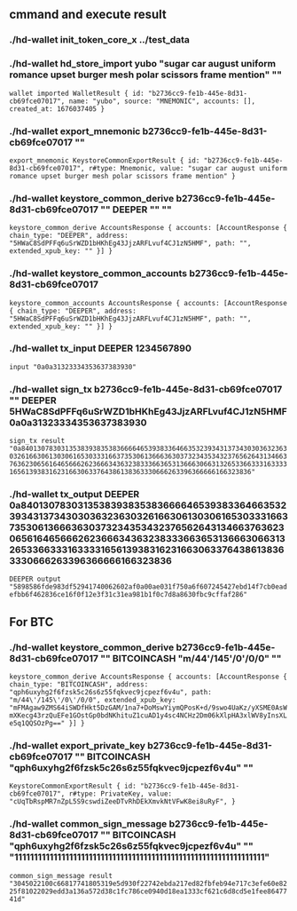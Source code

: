 ## cmmand and execute result

### ./hd-wallet init_token_core_x ../test_data

### ./hd-wallet hd_store_import yubo "sugar car august uniform romance upset burger mesh polar scissors frame mention" ""
`wallet imported WalletResult { id: "b2736cc9-fe1b-445e-8d31-cb69fce07017", name: "yubo", source: "MNEMONIC", accounts: [], created_at: 1676037405 }`

### ./hd-wallet export_mnemonic b2736cc9-fe1b-445e-8d31-cb69fce07017 ""
`export_mnemonic KeystoreCommonExportResult { id: "b2736cc9-fe1b-445e-8d31-cb69fce07017", r#type: Mnemonic, value: "sugar car august uniform romance upset burger mesh polar scissors frame mention" }`

### ./hd-wallet keystore_common_derive b2736cc9-fe1b-445e-8d31-cb69fce07017 "" DEEPER "" ""
`keystore_common_derive AccountsResponse { accounts: [AccountResponse { chain_type: "DEEPER", address: "5HWaC8SdPFFq6uSrWZD1bHKhEg43JjzARFLvuf4CJ1zN5HMF", path: "", extended_xpub_key: "" }] }`

### ./hd-wallet keystore_common_accounts b2736cc9-fe1b-445e-8d31-cb69fce07017
`keystore_common_accounts AccountsResponse { accounts: [AccountResponse { chain_type: "DEEPER", address: "5HWaC8SdPFFq6uSrWZD1bHKhEg43JjzARFLvuf4CJ1zN5HMF", path: "", extended_xpub_key: "" }] }`

### ./hd-wallet tx_input DEEPER 1234567890
`input "0a0a31323334353637383930"`

### ./hd-wallet sign_tx b2736cc9-fe1b-445e-8d31-cb69fce07017 "" DEEPER 5HWaC8SdPFFq6uSrWZD1bHKhEg43JjzARFLvuf4CJ1zN5HMF 0a0a31323334353637383930
`sign_tx result "0a8401307830313538393835383666646539383364663532393431373430303632363032616630613030616530333166373530613666363037323435343237656264313466376362306561646566626236663436323833366365313666306631326533663331633331656139383162316630633764386138363330666263396366666166323836"`

### ./hd-wallet tx_output DEEPER 0a8401307830313538393835383666646539383364663532393431373430303632363032616630613030616530333166373530613666363037323435343237656264313466376362306561646566626236663436323833366365313666306631326533663331633331656139383162316630633764386138363330666263396366666166323836
`DEEPER output "5898586fde983df52941740062602af0a00ae031f750a6f607245427ebd14f7cb0eadefbb6f462836ce16f0f12e3f31c31ea981b1f0c7d8a8630fbc9cffaf286"`

## For BTC
### ./hd-wallet keystore_common_derive b2736cc9-fe1b-445e-8d31-cb69fce07017 "" BITCOINCASH "m/44'/145'/0'/0/0" ""
`keystore_common_derive AccountsResponse { accounts: [AccountResponse { chain_type: "BITCOINCASH", address: "qph6uxyhg2f6fzsk5c26s6z55fqkvec9jcpezf6v4u", path: "m/44\'/145\'/0\'/0/0", extended_xpub_key: "mFMAgaw9ZMS64iSWDfHkt5DzGAM/1na7+DoMswYiymQPosK+d/9swo4UaKz/yXSME0AsWmXKecg43rzQuEFe1GOstGp0bdNKhituZ1cuAD1y4sc4NCHz2Dm06kXlpHA3xlWV8yInsXLe5q1QQSOzPg==" }] }`

### ./hd-wallet export_private_key b2736cc9-fe1b-445e-8d31-cb69fce07017 "" BITCOINCASH "qph6uxyhg2f6fzsk5c26s6z55fqkvec9jcpezf6v4u" ""
`KeystoreCommonExportResult {
    id: "b2736cc9-fe1b-445e-8d31-cb69fce07017",
    r#type: PrivateKey,
    value: "cUqTbRspMR7nZpL5S9cswdiZeeDTvRhDEkXmvkNtVFwK8ei8uRyF",
}`


### ./hd-wallet common_sign_message b2736cc9-fe1b-445e-8d31-cb69fce07017 "" BITCOINCASH "qph6uxyhg2f6fzsk5c26s6z55fqkvec9jcpezf6v4u" "" "1111111111111111111111111111111111111111111111111111111111111111"
`common_sign_message result "3045022100c66817741805319e5d930f22742ebda217ed82fbfeb94e717c3efe60e8225f81022029edd3a136a572d38c1fc786ce0940d18ea1333cf621c6d8cd5e1fee8647741d"`
